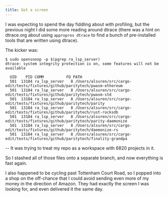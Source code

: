```yaml
---
title: Got a screen
---
```


I was expecting to spend the day fiddling about with profiling, but the previous night I did some more reading around dtrace (there was a hint on dtrace.org about using `appropros dtrace` to find a bunch of pre-installed tools that are written using dtrace).

The kicker was:
```
$ sudo opensnoop -p $(pgrep ra_lsp_server)
dtrace: system integrity protection is on, some features will not be available

  UID    PID COMM          FD PATH                 
  501  13184 ra_lsp_server   8 /Users/alsuren/src/cargo-edit/tests/fixtures/github/paritytech/pwasm-ethereum 
  501  13184 ra_lsp_server   8 /Users/alsuren/src/cargo-edit/tests/fixtures/github/paritytech/pwasm-std 
  501  13184 ra_lsp_server   8 /Users/alsuren/src/cargo-edit/tests/fixtures/github/paritytech/parity 
  501  13184 ra_lsp_server   8 /Users/alsuren/src/cargo-edit/tests/fixtures/github/paritytech/rust-rocksdb 
  501  13184 ra_lsp_server   8 /Users/alsuren/src/cargo-edit/tests/fixtures/github/paritytech/parity-daemonize 
  501  13184 ra_lsp_server   8 /Users/alsuren/src/cargo-edit/tests/fixtures/github/paritytech/daemonize-rs 
  501  13184 ra_lsp_server   8 /Users/alsuren/src/cargo-edit/tests/fixtures/github/paritytech/finality-grandpa
```
-- It was trying to treat my repo as a workspace with 6820 projects in it.

So I stashed all of those files onto a separate branch, and now everything is fast again.

I also happened to be cycling past Tottenham Court Road, so I popped into a shop on the off-chance that I could avoid sending even more of my money in the direction of Amazon. They had exactly the screen I was looking for, and even delivered it the same day.

